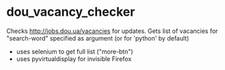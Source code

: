 # dou_vacancy_checker
Checks http://jobs.dou.ua/vacancies for updates.
Gets list of vacancies for "search-word" specified as argument (or for 'python' by default)
 - uses selenium to get full list ("more-btn")
 - uses pyvirtualdisplay for invisible Firefox


